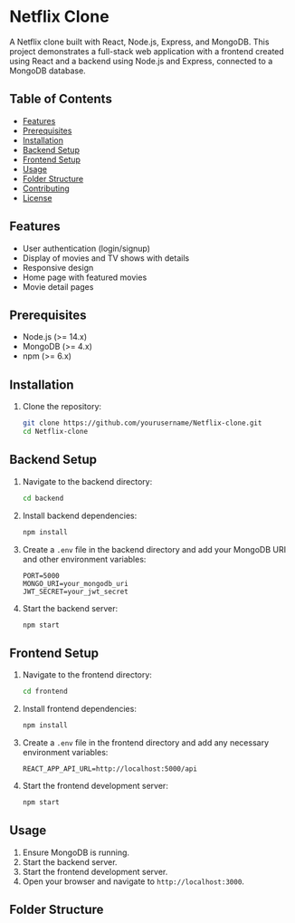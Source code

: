 # Netflix Clone

A Netflix clone built with React, Node.js, Express, and MongoDB. This project demonstrates a full-stack web application with a frontend created using React and a backend using Node.js and Express, connected to a MongoDB database.

## Table of Contents

- [Features](#features)
- [Prerequisites](#prerequisites)
- [Installation](#installation)
- [Backend Setup](#backend-setup)
- [Frontend Setup](#frontend-setup)
- [Usage](#usage)
- [Folder Structure](#folder-structure)
- [Contributing](#contributing)
- [License](#license)

## Features

- User authentication (login/signup)
- Display of movies and TV shows with details
- Responsive design
- Home page with featured movies
- Movie detail pages

## Prerequisites

- Node.js (>= 14.x)
- MongoDB (>= 4.x)
- npm (>= 6.x)

## Installation

1. Clone the repository:

    ```bash
    git clone https://github.com/yourusername/Netflix-clone.git
    cd Netflix-clone
    ```

## Backend Setup

1. Navigate to the backend directory:

    ```bash
    cd backend
    ```

2. Install backend dependencies:

    ```bash
    npm install
    ```

3. Create a `.env` file in the backend directory and add your MongoDB URI and other environment variables:

    ```env
    PORT=5000
    MONGO_URI=your_mongodb_uri
    JWT_SECRET=your_jwt_secret
    ```

4. Start the backend server:

    ```bash
    npm start
    ```

## Frontend Setup

1. Navigate to the frontend directory:

    ```bash
    cd frontend
    ```

2. Install frontend dependencies:

    ```bash
    npm install
    ```

3. Create a `.env` file in the frontend directory and add any necessary environment variables:

    ```env
    REACT_APP_API_URL=http://localhost:5000/api
    ```

4. Start the frontend development server:

    ```bash
    npm start
    ```

## Usage

1. Ensure MongoDB is running.
2. Start the backend server.
3. Start the frontend development server.
4. Open your browser and navigate to `http://localhost:3000`.

## Folder Structure

